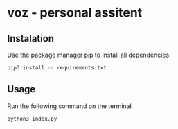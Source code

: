 # voz - personal assitent

## Instalation
Use the package manager pip to install all dependencies.

```bash
pip3 install -r requirements.txt
```

## Usage
Run the following command on the terminal

```bash
python3 index.py
```
